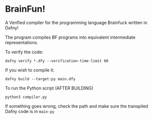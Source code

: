 # BrainFun!
A Verified compiler for the programming language Brainfuck written in Dafny!

The program compiles BF programs into equivalent intermediate representations.

To verify the code:
```
dafny verify *.dfy --verification-time-limit 60
```

If you wish to compile it:

```
dafny build --target:py main.dfy               
```

To run the Python script (AFTER BUILDING)
```
python3 compiler.py                            
```
If something goes wrong, check the path and make sure the transpiled Dafny code is in `main-py`
